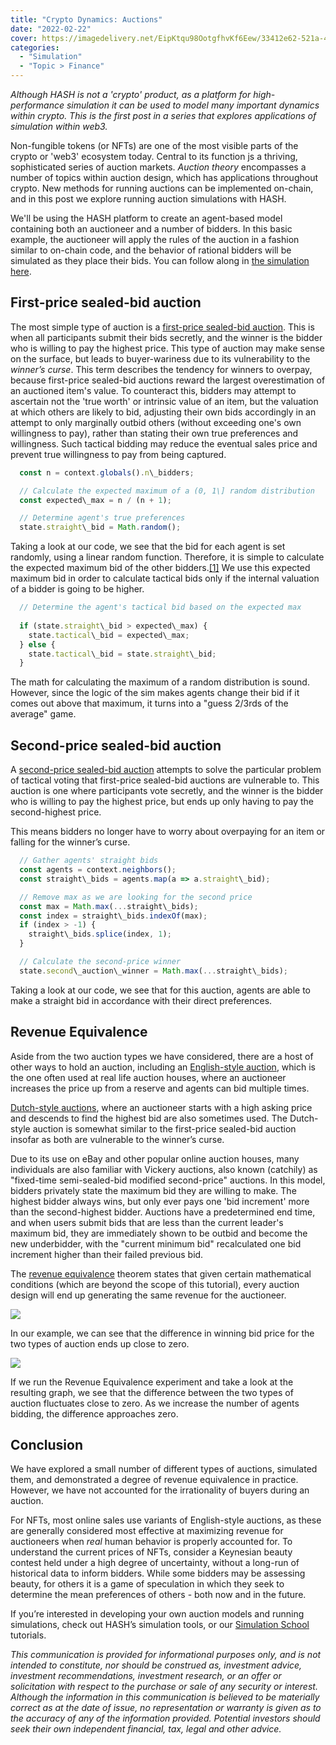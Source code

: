 ```yaml
---
title: "Crypto Dynamics: Auctions"
date: "2022-02-22"
cover: https://imagedelivery.net/EipKtqu98OotgfhvKf6Eew/33412e62-521a-4788-2cc8-e58be1922700/public
categories: 
  - "Simulation"
  - "Topic > Finance"
---
```


_Although HASH is not a 'crypto' product, as a platform for high-performance simulation it can be used to model many important dynamics within crypto. This is the first post in a series that explores applications of simulation within web3._

Non-fungible tokens (or NFTs) are one of the most visible parts of the crypto or 'web3' ecosystem today. Central to its function js a thriving, sophisticated series of auction markets. _Auction theory_ encompasses a number of topics within auction design, which has applications throughout crypto. New methods for running auctions can be implemented on-chain, and in this post we explore running auction simulations with HASH.

We'll be using the HASH platform to create an agent-based model containing both an auctioneer and a number of bidders. In this basic example, the auctioneer will apply the rules of the auction in a fashion similar to on-chain code, and the behavior of rational bidders will be simulated as they place their bids. You can follow along in [the simulation here](https://core.hash.ai/@saku/auctions-example/1.0.0).

## First-price sealed-bid auction

The most simple type of auction is a [first-price sealed-bid auction](https://en.wikipedia.org/wiki/First-price_sealed-bid_auction). This is when all participants submit their bids secretly, and the winner is the bidder who is willing to pay the highest price. This type of auction may make sense on the surface, but leads to buyer-wariness due to its vulnerability to the _winner’s curse_. This term describes the tendency for winners to overpay, because first-price sealed-bid auctions reward the largest overestimation of an auctioned item's value. To counteract this, bidders may attempt to ascertain not the 'true worth' or intrinsic value of an item, but the valuation at which others are likely to bid, adjusting their own bids accordingly in an attempt to only marginally outbid others (without exceeding one's own willingness to pay), rather than stating their own true preferences and willingness. Such tactical bidding may reduce the eventual sales price and prevent true willingness to pay from being captured.

```javascript
  const n = context.globals().n\_bidders;

  // Calculate the expected maximum of a (0, 1\] random distribution
  const expected\_max = n / (n + 1);

  // Determine agent's true preferences
  state.straight\_bid = Math.random();
```

Taking a look at our code, we see that the bid for each agent is set randomly, using a linear random function. Therefore, it is simple to calculate the expected maximum bid of the other bidders.[\[1\]](https://math.stackexchange.com/questions/150586/expected-value-of-max-of-iid-variables) We use this expected maximum bid in order to calculate tactical bids only if the internal valuation of a bidder is going to be higher.

```javascript
  // Determine the agent's tactical bid based on the expected max
  
  if (state.straight\_bid > expected\_max) {
    state.tactical\_bid = expected\_max;
  } else {
    state.tactical\_bid = state.straight\_bid;
  }
```

The math for calculating the maximum of a random distribution is sound. However, since the logic of the sim makes agents change their bid if it comes out above that maximum, it turns into a "guess 2/3rds of the average" game.

## Second-price sealed-bid auction 

A [second-price sealed-bid auction](https://en.wikipedia.org/wiki/Generalized_second-price_auction) attempts to solve the particular problem of tactical voting that first-price sealed-bid auctions are vulnerable to. This auction is one where participants vote secretly, and the winner is the bidder who is willing to pay the highest price, but ends up only having to pay the second-highest price.

This means bidders no longer have to worry about overpaying for an item or falling for the winner’s curse. 

```javascript
  // Gather agents' straight bids
  const agents = context.neighbors();
  const straight\_bids = agents.map(a => a.straight\_bid);

  // Remove max as we are looking for the second price
  const max = Math.max(...straight\_bids);
  const index = straight\_bids.indexOf(max);
  if (index > -1) {
    straight\_bids.splice(index, 1);
  }

  // Calculate the second-price winner
  state.second\_auction\_winner = Math.max(...straight\_bids);
```

Taking a look at our code, we see that for this auction, agents are able to make a straight bid in accordance with their direct preferences.

## Revenue Equivalence

Aside from the two auction types we have considered, there are a host of other ways to hold an auction, including an [English-style auction](https://en.wikipedia.org/wiki/English_auction), which is the one often used at real life auction houses, where an auctioneer increases the price up from a reserve and agents can bid multiple times. 

[Dutch-style auctions](https://en.wikipedia.org/wiki/Dutch_auction), where an auctioneer starts with a high asking price and descends to find the highest bid are also sometimes used. The Dutch-style auction is somewhat similar to the first-price sealed-bid auction insofar as both are vulnerable to the winner’s curse.

Due to its use on eBay and other popular online auction houses, many individuals are also familiar with Vickery auctions, also known (catchily) as "fixed-time semi-sealed-bid modified second-price" auctions. In this model, bidders privately state the maximum bid they are willing to make. The highest bidder always wins, but only ever pays one 'bid increment' more than the second-highest bidder. Auctions have a predetermined end time, and when users submit bids that are less than the current leader's maximum bid, they are immediately shown to be outbid and become the new underbidder, with the "current minimum bid" recalculated one bid increment higher than their failed previous bid.

The [revenue equivalence](https://en.wikipedia.org/wiki/Revenue_equivalence) theorem states that given certain mathematical conditions (which are beyond the scope of this tutorial), every auction design will end up generating the same revenue for the auctioneer.

![](https://imagedelivery.net/EipKtqu98OotgfhvKf6Eew/398aa421-bc14-4f80-ace1-b6b757a62f00/public)

In our example, we can see that the difference in winning bid price for the two types of auction ends up close to zero. 

![](https://imagedelivery.net/EipKtqu98OotgfhvKf6Eew/103338c9-2105-44d0-85e3-061cd180f600/public)

If we run the Revenue Equivalence experiment and take a look at the resulting graph, we see that the difference between the two types of auction fluctuates close to zero. As we increase the number of agents bidding, the difference approaches zero.

## Conclusion

We have explored a small number of different types of auctions, simulated them, and demonstrated a degree of revenue equivalence in practice. However, we have not accounted for the irrationality of buyers during an auction.

For NFTs, most online sales use variants of English-style auctions, as these are generally considered most effective at maximizing revenue for auctioneers when _real_ human behavior is properly accounted for. To understand the current prices of NFTs, consider a Keynesian beauty contest held under a high degree of uncertainty, without a long-run of historical data to inform bidders. While some bidders may be assessing beauty, for others it is a game of speculation in which they seek to determine the mean preferences of others - both now and in the future.

If you’re interested in developing your own auction models and running simulations, check out HASH’s simulation tools, or our [Simulation School](https://simulation.school/) tutorials.

_This communication is provided for informational purposes only, and is not intended to constitute, nor should be construed as, investment advice, investment recommendations, investment research, or an offer or solicitation with respect to the purchase or sale of any security or interest. Although the information in this communication is believed to be materially correct as at the date of issue, no representation or warranty is given as to the accuracy of any of the information provided. Potential investors should seek their own independent financial, tax, legal and other advice._

